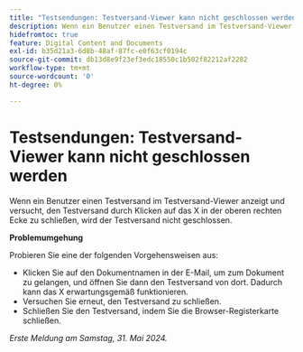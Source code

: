 ```yaml
---
title: "Testsendungen: Testversand-Viewer kann nicht geschlossen werden"
description: Wenn ein Benutzer einen Testversand im Testversand-Viewer anzeigt und versucht, den Testversand durch Klicken auf das X in der oberen rechten Ecke zu schließen, wird der Testversand nicht geschlossen. Eine Problemumgehung ist verfügbar.
hidefromtoc: true
feature: Digital Content and Documents
exl-id: b35d21a3-6d8b-48af-87fc-e0f63cf0194c
source-git-commit: db13d8e9f23ef3edc18550c1b502f82212af2282
workflow-type: tm+mt
source-wordcount: '0'
ht-degree: 0%

---
```


# Testsendungen: Testversand-Viewer kann nicht geschlossen werden

Wenn ein Benutzer einen Testversand im Testversand-Viewer anzeigt und versucht, den Testversand durch Klicken auf das X in der oberen rechten Ecke zu schließen, wird der Testversand nicht geschlossen.

**Problemumgehung**

Probieren Sie eine der folgenden Vorgehensweisen aus:

* Klicken Sie auf den Dokumentnamen in der E-Mail, um zum Dokument zu gelangen, und öffnen Sie dann den Testversand von dort. Dadurch kann das X erwartungsgemäß funktionieren.
* Versuchen Sie erneut, den Testversand zu schließen.
* Schließen Sie den Testversand, indem Sie die Browser-Registerkarte schließen.

_Erste Meldung am Samstag, 31. Mai 2024._

